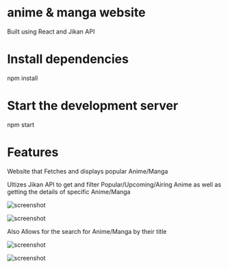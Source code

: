 
# anime & manga website
Built using React and Jikan API

# Install dependencies
npm install

# Start the development server
npm start

# Features
Website that Fetches and displays popular Anime/Manga

Ultizes Jikan API to get and filter Popular/Upcoming/Airing Anime as well as getting the details of specific Anime/Manga

![screenshot](AnimeMangaWebsiteScreenShot1.png)

![screenshot](AnimeMangaWebsiteScreenShot2.png)

Also Allows for the search for Anime/Manga by their title

![screenshot](AnimeMangaWebsiteScreenShot3.png)

![screenshot](AnimeMangaWebsiteScreenShot4.png)
